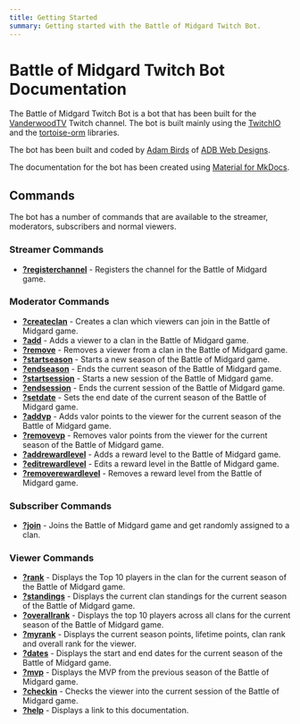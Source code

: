 ```yaml
---
title: Getting Started
summary: Getting started with the Battle of Midgard Twitch Bot.
---
```


# Battle of Midgard Twitch Bot Documentation

The Battle of Midgard Twitch Bot is a bot that has been built for the [VanderwoodTV](https://www.twitch.tv/vanderwoodtv) Twitch channel.
The bot is built mainly using the [TwitchIO](https://github.com/TwitchIO/TwitchIO) and the [tortoise-orm](https://github.com/tortoise/tortoise-orm) libraries.

The bot has been built and coded by [Adam Birds](https://github.com/adambirds/) of [ADB Web Designs](https://adbwebdesigns.co.uk/).

The documentation for the bot has been created using [Material for MkDocs](https://squidfunk.github.io/mkdocs-material/).

## Commands

The bot has a number of commands that are available to the streamer, moderators, subscribers and normal viewers.

### Streamer Commands
* **[?registerchannel](commands/streamer-commands/registerchannel.md)** - Registers the channel for the Battle of Midgard game.

### Moderator Commands

* **[?createclan](commands/moderator-commands/createclan.md)** - Creates a clan which viewers can join in the Battle of Midgard game.
* **[?add](commands/moderator-commands/add.md)** - Adds a viewer to a clan in the Battle of Midgard game.
* **[?remove](commands/moderator-commands/remove.md)** - Removes a viewer from a clan in the Battle of Midgard game.
* **[?startseason](commands/moderator-commands/startseason.md)** - Starts a new season of the Battle of Midgard game.
* **[?endseason](commands/moderator-commands/endseason.md)** - Ends the current season of the Battle of Midgard game.
* **[?startsession](commands/moderator-commands/startsession.md)** - Starts a new session of the Battle of Midgard game.
* **[?endsession](commands/moderator-commands/endsession.md)** - Ends the current session of the Battle of Midgard game.
* **[?setdate](commands/moderator-commands/setdate.md)** - Sets the end date of the current season of the Battle of Midgard game.
* **[?addvp](commands/moderator-commands/addvp.md)** - Adds valor points to the viewer for the current season of the Battle of Midgard game.
* **[?removevp](commands/moderator-commands/removevp.md)** - Removes valor points from the viewer for the current season of the Battle of Midgard game.
* **[?addrewardlevel](commands/moderator-commands/addrewardlevel.md)** - Adds a reward level to the Battle of Midgard game.
* **[?editrewardlevel](commands/moderator-commands/editrewardlevel.md)** - Edits a reward level in the Battle of Midgard game.
* **[?removerewardlevel](commands/moderator-commands/removerewardlevel.md)** - Removes a reward level from the Battle of Midgard game.

### Subscriber Commands

* **[?join](commands/subscriber-commands/join.md)** - Joins the Battle of Midgard game and get randomly assigned to a clan.

### Viewer Commands

* **[?rank](commands/viewer-commands/rank.md)** - Displays the Top 10 players in the clan for the current season of the Battle of Midgard game.
* **[?standings](commands/viewer-commands/standings.md)** - Displays the current clan standings for the current season of the Battle of Midgard game.
* **[?overallrank](commands/viewer-commands/overallrank.md)** - Displays the top 10 players across all clans for the current season of the Battle of Midgard game.
* **[?myrank](commands/viewer-commands/myrank.md)** - Displays the current season points, lifetime points, clan rank and overall rank for the viewer.
* **[?dates](commands/viewer-commands/dates.md)** - Displays the start and end dates for the current season of the Battle of Midgard game.
* **[?mvp](commands/viewer-commands/mvp.md)** - Displays the MVP from the previous season of the Battle of Midgard game.
* **[?checkin](commands/viewer-commands/checkin.md)** - Checks the viewer into the current session of the Battle of Midgard game.
* **[?help](commands/viewer-commands/help.md)** - Displays a link to this documentation.
